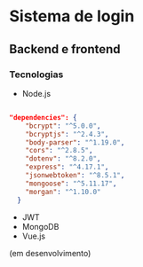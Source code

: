 # Sistema de login

## Backend e frontend

### Tecnologias

* Node.js

```json

"dependencies": {
    "bcrypt": "^5.0.0",
    "bcryptjs": "^2.4.3",
    "body-parser": "^1.19.0",
    "cors": "^2.8.5",
    "dotenv": "^8.2.0",
    "express": "^4.17.1",
    "jsonwebtoken": "^8.5.1",
    "mongoose": "^5.11.17",
    "morgan": "^1.10.0"
  }

```

* JWT
* MongoDB
* Vue.js

(em desenvolvimento)
